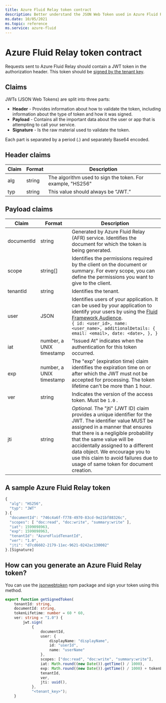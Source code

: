 ```yaml
---
title: Azure Fluid Relay token contract
description: Better understand the JSON Web Token used in Azure Fluid Relay
ms.date: 10/05/2021
ms.topic: reference
ms.service: azure-fluid
---
```


# Azure Fluid Relay token contract

Requests sent to Azure Fluid Relay should contain a JWT token in the authorization header. This token should be [signed by the tenant key](../concepts/authentication-authorization.md).

## Claims

JWTs (JSON Web Tokens) are split into three parts: 

- **Header** - Provides information about how to validate the token, including information about the type of token and how it was signed. 
- **Payload** - Contains all the important data about the user or app that is attempting to call your service. 
- **Signature** - Is the raw material used to validate the token. 

Each part is separated by a period (.) and separately Base64 encoded. 

## Header claims

| Claim | Format | Description  |
|-------|--------|--------------|
| alg   | string | The algorithm used to sign the token. For example, "HS256" |
| typ   | string | This value should always be “JWT.” |

## Payload claims

| Claim      | Format                   | Description |
|------------|--------------------------|-------------|
| documentId | string                   | Generated by Azure Fluid Relay (AFR) service. Identifies the document for which the token is being generated. |
| scope      | string[]                 | Identifies the permissions required by the client on the document or summary. For every scope, you can define the permissions you want to give to the client.  |
| tenantId   | string                   | Identifies the tenant. |
| user       | JSON                     | Identifies users of your application. It can be used by your application to identify your users by using the [Fluid Framework Audience](use-audience-in-fluid.md).<br>`{ id: <user_id>, name: <user_name>, additionalDetails: { email: <email>, date: <date>, }, }`  |
| iat        | number, a UNIX timestamp | "Issued At" indicates when the authentication for this token occurred. |
| exp        | number, a UNIX timestamp | The "exp" (expiration time) claim identifies the expiration time on or after which the JWT must not be accepted for processing. The token lifetime can't be more than 1 hour. |
| ver        | string                   | Indicates the version of the access token. Must be `1.0` . |
| jti        | string                   | *Optional.*  The "jti" (JWT ID) claim provides a unique identifier for the JWT. The identifier value MUST be assigned in a manner that ensures that there is a negligible probability that the same value will be accidentally assigned to a different data object. We encourage you to use this claim to avoid failures due to usage of same token for document creation.  |

## A sample Azure Fluid Relay token

```typescript
{ 
  "alg": "HS256",  
  "typ": "JWT" 
}.{ 
  "documentId": "746c4a6f-f778-4970-83cd-9e21bf88326c", 
  "scopes": [ "doc:read", "doc:write", "summary:write" ],   
  "iat": 1599098963,  
  "exp": 1599098963,  
  "tenantId": "AzureFluidTenantId",  
  "ver": "1.0",
  "jti": "d7cd6602-2179-11ec-9621-0242ac130002"
}.[Signature] 
```

## How can you generate an Azure Fluid Relay token? 

You can use the [jsonwebtoken](https://www.npmjs.com/package/jsonwebtoken) npm package and sign your token using this method.

```typescript
export function getSignedToken(
    tenantId: string,
    documentId: string,
    tokenLifetime: number = 60 * 60,
    ver: string = "1.0") {
        jwt.sign(
            {
                documentId, 
                user: {
                    displayName: "displayName", 
                    id: "userId", 
                    name: "userName" 
                }, 
                scopes: ["doc:read", "doc:write", "summary:write"], 
                iat: Math.round((new Date()).getTime() / 1000), 
                exp: Math.round((new Date()).getTime() / 1000) + tokenLifetime, //set the expiry date based on your needs but max-limit is one hour.
                tenantId, 
                ver,
                jti: uuid(), 
            },
            "<tenant_key>");
    }
```
